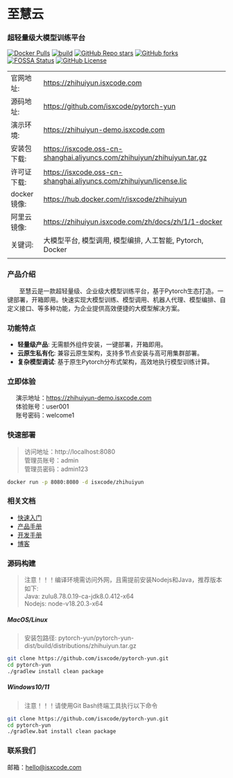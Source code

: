 # 至慧云

### 超轻量级大模型训练平台

[![Docker Pulls](https://img.shields.io/docker/pulls/isxcode/zhihuiyun)](https://hub.docker.com/r/isxcode/zhihuiyun)
[![build](https://github.com/isxcode/pytorch-yun/actions/workflows/build-zhihuiyun.yml/badge.svg?branch=main)](https://github.com/isxcode/pytorch-yun/actions/workflows/build-zhihuiyun.yml)
[![GitHub Repo stars](https://img.shields.io/github/stars/isxcode/pytorch-yun)](https://github.com/isxcode/pytorch-yun)
[![GitHub forks](https://img.shields.io/github/forks/isxcode/pytorch-yun)](https://github.com/isxcode/pytorch-yun/fork)
[![FOSSA Status](https://app.fossa.com/api/projects/git%2Bgithub.com%2Fisxcode%2Fpytorch-yun.svg?type=shield&issueType=license)](https://app.fossa.com/projects/git%2Bgithub.com%2Fisxcode%2Fpytorch-yun?ref=badge_shield&issueType=license)
[![GitHub License](https://img.shields.io/github/license/isxcode/pytorch-yun)](https://github.com/isxcode/pytorch-yun/blob/main/LICENSE)

|           |                                                                         |
|-----------|-------------------------------------------------------------------------|
| 官网地址:     | https://zhihuiyun.isxcode.com                                           |
| 源码地址:     | https://github.com/isxcode/pytorch-yun                                  |
| 演示环境:     | https://zhihuiyun-demo.isxcode.com                                      |
| 安装包下载:    | https://isxcode.oss-cn-shanghai.aliyuncs.com/zhihuiyun/zhihuiyun.tar.gz |
| 许可证下载:    | https://isxcode.oss-cn-shanghai.aliyuncs.com/zhihuiyun/license.lic      |
| docker镜像: | https://hub.docker.com/r/isxcode/zhihuiyun                              |
| 阿里云镜像:    | https://zhihuiyun.isxcode.com/zh/docs/zh/1/1-docker                     |
| 关键词:      | 大模型平台, 模型调用, 模型编排, 人工智能, Pytorch, Docker                                |
|           |                                                                         |

### 产品介绍

&nbsp;&nbsp;&nbsp;&nbsp;&nbsp;&nbsp;&nbsp;至慧云是一款超轻量级、企业级大模型训练平台，基于Pytorch生态打造。一键部署，开箱即用。快速实现大模型训练、模型调用、机器人代理、模型编排、自定义接口、等多种功能，为企业提供高效便捷的大模型解决方案。

### 功能特点

- **轻量级产品**: 无需额外组件安装，一键部署，开箱即用。
- **云原生私有化**: 兼容云原生架构，支持多节点安装与高可用集群部署。
- **复杂模型调试**: 基于原生Pytorch分布式架构，高效地执行模型训练计算。

### 立即体验

&nbsp;&nbsp;&nbsp;&nbsp;&nbsp;演示地址：https://zhihuiyun-demo.isxcode.com </br>
&nbsp;&nbsp;&nbsp;&nbsp;&nbsp;体验账号：user001 </br>
&nbsp;&nbsp;&nbsp;&nbsp;&nbsp;账号密码：welcome1

### 快速部署

> 访问地址：http://localhost:8080 <br/>
> 管理员账号：admin <br/>
> 管理员密码：admin123

```bash
docker run -p 8080:8080 -d isxcode/zhihuiyun
```

### 相关文档

- [快速入门](https://zhihuiyun.isxcode.com/zh/docs/zh/1/0)
- [产品手册](https://zhihuiyun.isxcode.com/zh/docs/zh/2/0)
- [开发手册](https://zhihuiyun.isxcode.com/zh/docs/zh/6/1)
- [博客](https://ispong.isxcode.com/tags/pytorch/)

### 源码构建

> 注意！！！编译环境需访问外网，且需提前安装Nodejs和Java，推荐版本如下: </br>
> Java: zulu8.78.0.19-ca-jdk8.0.412-x64 </br>
> Nodejs: node-v18.20.3-x64

##### MacOS/Linux

> 安装包路径: pytorch-yun/pytorch-yun-dist/build/distributions/zhihuiyun.tar.gz

```bash
git clone https://github.com/isxcode/pytorch-yun.git
cd pytorch-yun
./gradlew install clean package
```

##### Windows10/11

> 注意！！！请使用Git Bash终端工具执行以下命令

```bash
git clone https://github.com/isxcode/pytorch-yun.git
cd pytorch-yun
./gradlew.bat install clean package
```

### 联系我们

邮箱：hello@isxcode.com

